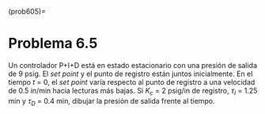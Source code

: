 (prob605)=
# Problema 6.5

Un controlador P+I+D está en estado estacionario con una presión de salida de 9 psig. El _set point_ y el punto de registro están juntos inicialmente. En el tiempo $t$ = 0, el _set point_ varía respecto al punto de registro a una velocidad de 0.5 in/min hacia lecturas más bajas. Si $K_c$ = 2 psig/in de registro, $\tau_I$ = 1.25 min y $\tau_D$ = 0.4 min, dibujar la presión de salida frente al tiempo.